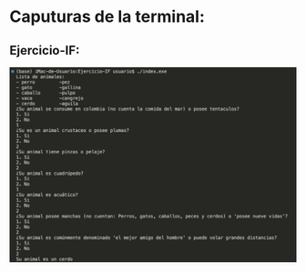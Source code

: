 # Caputuras de la terminal:

## Ejercicio-IF:

![Alt text](<Captura de Pantalla 2023-09-17 a la(s) 12.15.36 a.m..png>)